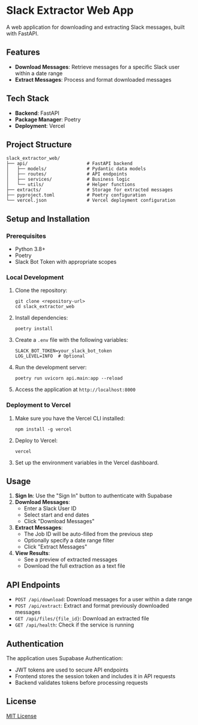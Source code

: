 # Slack Extractor Web App

A web application for downloading and extracting Slack messages, built with FastAPI.

## Features

- **Download Messages**: Retrieve messages for a specific Slack user within a date range
- **Extract Messages**: Process and format downloaded messages

## Tech Stack

- **Backend**: FastAPI
- **Package Manager**: Poetry
- **Deployment**: Vercel

## Project Structure

```
slack_extractor_web/
├── api/                      # FastAPI backend
│   ├── models/               # Pydantic data models
│   ├── routes/               # API endpoints
│   ├── services/             # Business logic
│   └── utils/                # Helper functions
├── extracts/                 # Storage for extracted messages
├── pyproject.toml            # Poetry configuration
└── vercel.json               # Vercel deployment configuration
```

## Setup and Installation

### Prerequisites

- Python 3.8+
- Poetry
- Slack Bot Token with appropriate scopes

### Local Development

1. Clone the repository:
   ```
   git clone <repository-url>
   cd slack_extractor_web
   ```

2. Install dependencies:
   ```
   poetry install
   ```

3. Create a `.env` file with the following variables:
   ```
   SLACK_BOT_TOKEN=your_slack_bot_token
   LOG_LEVEL=INFO  # Optional
   ```

4. Run the development server:
   ```
   poetry run uvicorn api.main:app --reload
   ```

5. Access the application at `http://localhost:8000`

### Deployment to Vercel

1. Make sure you have the Vercel CLI installed:
   ```
   npm install -g vercel
   ```

2. Deploy to Vercel:
   ```
   vercel
   ```

3. Set up the environment variables in the Vercel dashboard.

## Usage

1. **Sign In**: Use the "Sign In" button to authenticate with Supabase
2. **Download Messages**:
   - Enter a Slack User ID
   - Select start and end dates
   - Click "Download Messages"
3. **Extract Messages**:
   - The Job ID will be auto-filled from the previous step
   - Optionally specify a date range filter
   - Click "Extract Messages"
4. **View Results**:
   - See a preview of extracted messages
   - Download the full extraction as a text file

## API Endpoints

- `POST /api/download`: Download messages for a user within a date range
- `POST /api/extract`: Extract and format previously downloaded messages
- `GET /api/files/{file_id}`: Download an extracted file
- `GET /api/health`: Check if the service is running

## Authentication

The application uses Supabase Authentication:
- JWT tokens are used to secure API endpoints
- Frontend stores the session token and includes it in API requests
- Backend validates tokens before processing requests

## License

[MIT License](LICENSE)
